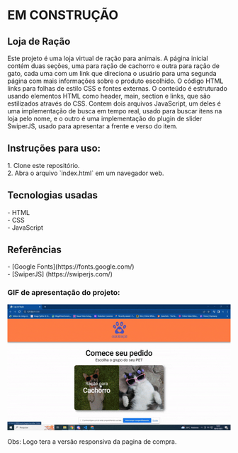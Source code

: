 <h1 color= red> EM CONSTRUÇÃO</h1>

<h2>Loja de Ração</h2>
<p>Este projeto é uma loja virtual de ração para animais. A página inicial contém duas seções, uma para ração de cachorro e outra para ração de gato, 
cada uma com um link que direciona o usuário para uma segunda página com mais informações sobre o produto escolhido. O código HTML links para folhas de estilo CSS e fontes externas. O conteúdo é estruturado usando elementos HTML como header, main, section e links, que são estilizados através do CSS. Contem dois arquivos JavaScript, um deles é uma implementação de busca em tempo real, usado para buscar itens na loja pelo nome, e o outro é uma implementação do plugin de slider SwiperJS, usado para apresentar a frente e verso do item.</P>

<h2> Instruções para uso: </h2>
<p>1. Clone este repositório. <br>
2. Abra o arquivo `index.html` em um navegador web.</p>

<h2>Tecnologias usadas</h2>
<p>- HTML<br>
- CSS<br>
- JavaScript</p>

<h2>Referências</h2>
<p>- [Google Fonts](https://fonts.google.com/)<br>
- [SwiperJS] (https://swiperjs.com/)</p>

<h3>GIF de apresentação do projeto:</h3>
<img src="./assets/readme/ezgif.com-optimize.gif" alt="gif aprensentação">

<p>Obs: Logo tera a versão responsiva da pagina de compra.</p>

